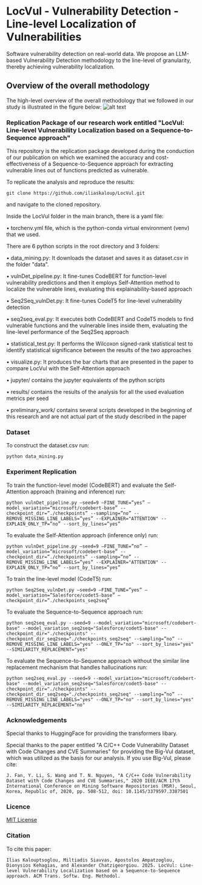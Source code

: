 # LocVul - Vulnerability Detection - Line-level Localization of Vulnerabilities
Software vulnerability detection on real-world data. We propose an LLM-based Vulnerability Detection methodology to the line-level of granularity, thereby achieving vulnerability localization.

## Overview of the overall methodology
The high-level overview of the overall methodology that we followed in our study is illustrated in the figure below:
![alt text](https://github.com/iliaskaloup/LocVul/blob/main/LocVul_overview.png?raw=true)

### Replication Package of our research work entitled "LocVul: Line-level Vulnerability Localization based on a Sequence-to-Sequence approach"
This repository is the replication package developed during the conduction of our publication on which we examined the accuracy and cost-effectiveness of a Sequence-to-Sequence approach for extracting vulnerable lines out of functions predicted as vulnerable.

To replicate the analysis and reproduce the results:

~~~
git clone https://github.com/iliaskaloup/LocVul.git
~~~

and navigate to the cloned repository.

Inside the LocVul folder in the main branch, there is a yaml file:

• torchenv.yml file, which is the python-conda virtual environment (venv) that we used.

There are 6 python scripts in the root directory and 3 folders:

• data_mining.py: It downloads the dataset and saves it as dataset.csv in the folder "data".

• vulnDet_pipeline.py: It fine-tunes CodeBERT for function-level vulnerability predictions and then it employs Self-Attention method to localize the vulnerable lines, evaluating this explainability-based approach

• Seq2Seq_vulnDet.py: It fine-tunes CodeT5 for line-level vulnerability detection

• seq2seq_eval.py: It executes both CodeBERT and CodeT5 models to find vulnerable functions and the vulnerable lines inside them, evaluating the line-level performance of the Seq2Seq approach

• statistical_test.py: It performs the Wilcoxon signed-rank statistical test to identify statistical significance between the results of the two approaches

• visualize.py: It produces the bar charts that are presented in the paper to compare LocVul with the Self-Attention approach


• jupyter/ contains the jupyter equivalents of the python scripts

• results/ contains the results of the analysis for all the used evaluation metrics per seed

• preliminary_work/ contains several scripts developed in the beginning of this research and are not actual part of the study described in the paper


### Dataset

To construct the dataset.csv run:
~~~
python data_mining.py
~~~

### Experiment Replication
To train the function-level model (CodeBERT) and evaluate the Self-Attention approach (training and inference) run:
~~~
python vulnDet_pipeline.py –seed=9 –FINE_TUNE=”yes” –model_variation=”microsoft/codebert-base” --checkpoint_dir=”./checkpoints” --sampling=”no” --REMOVE_MISSING_LINE_LABELS=”yes” --EXPLAINER="ATTENTION" --EXPLAIN_ONLY_TP=”no” --sort_by_lines=”yes”
~~~

To evaluate the Self-Attention approach (inference only) run:
~~~
python vulnDet_pipeline.py –seed=9 –FINE_TUNE=”no” –model_variation=”microsoft/codebert-base” --checkpoint_dir=”./checkpoints” --sampling=”no” --REMOVE_MISSING_LINE_LABELS=”yes” --EXPLAINER="ATTENTION" --EXPLAIN_ONLY_TP=”no” --sort_by_lines=”yes”
~~~

To train the line-level model (CodeT5) run:
~~~
python Seq2Seq_vulnDet.py –seed=9 –FINE_TUNE=”yes” –model_variation=”Salesforce/codet5-base” – checkpoint_dir=”./checkpoints_seq2seq”
~~~

To evaluate the Sequence-to-Sequence approach run:
~~~
python seq2seq_eval.py --seed=9 --model_variation="microsoft/codebert-base" --model_variation_seq2seq="Salesforce/codet5-base" --checkpoint_dir="./checkpoints" --checkpoint_dir_seq2seq="./checkpoints_seq2seq" --sampling=”no” --REMOVE_MISSING_LINE_LABELS="yes" --ONLY_TP="no" --sort_by_lines="yes" --SIMILARITY_REPLACEMENT="yes"
~~~

To evaluate the Sequence-to-Sequence approach without the similar line replacement mechanism that handles hallucinations run:
~~~
python seq2seq_eval.py --seed=9 --model_variation="microsoft/codebert-base" --model_variation_seq2seq="Salesforce/codet5-base" --checkpoint_dir="./checkpoints" --checkpoint_dir_seq2seq="./checkpoints_seq2seq" --sampling=”no” --REMOVE_MISSING_LINE_LABELS="yes" --ONLY_TP="no" --sort_by_lines="yes" --SIMILARITY_REPLACEMENT="no"
~~~

### Acknowledgements

Special thanks to HuggingFace for providing the transformers libary.

Special thanks to the paper entitled "A C/C++ Code Vulnerability Dataset with Code Changes and CVE Summaries" for providing the Big-Vul dataset, which was utilized as the basis for our analysis. If you use Big-Vul, please cite:
~~~
J. Fan, Y. Li, S. Wang and T. N. Nguyen, "A C/C++ Code Vulnerability Dataset with Code Changes and CVE Summaries," 2020 IEEE/ACM 17th International Conference on Mining Software Repositories (MSR), Seoul, Korea, Republic of, 2020, pp. 508-512, doi: 10.1145/3379597.3387501
~~~

### Licence

[MIT License](https://github.com/iliaskaloup/vulnDetection_realScenario/blob/main/LICENSE)

### Citation
To cite this paper:
~~~
Ilias Kalouptsoglou, Miltiadis Siavvas, Apostolos Ampatzoglou, Dionysios Kehagias, and Alexander Chatzigeorgiou. 2025. LocVul: Line-level Vulnerability Localization based on a Sequence-to-Sequence approach. ACM Trans. Softw. Eng. Methodol.
~~~

